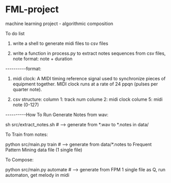 FML-project
===========

machine learning project - algorithmic composition


To do list

1. write a shell to generate midi files to csv files

2. write a function in process.py to extract notes sequences from csv files, note format: note + duration


----------format:
1. midi clock: A MIDI timing reference signal used to synchronize pieces of 
equipment together. MIDI clock runs at a rate of 24 ppqn (pulses per quarter
note).

2. csv structure: 
column 1: track num
colume 2: midi clock
colume 5: midi note (0-127)


----------How To Run
Generate Notes from wav:

sh src/extract_notes.sh  # --> generate from *.wav to *.notes in data/

To Train from notes:

python src/main.py train  # --> generate from data/*.notes to Frequent Pattern Mining data file (1 single file)

To Compose:

python src/main.py automate  # --> generate from FPM 1 single file as Q, run automaton, get melody in midi

